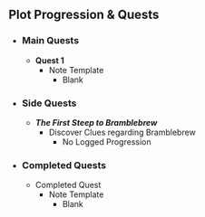 
## Plot Progression & Quests

- ### Main Quests
	- **Quest 1**
		- Note Template
			- Blank

- ### Side Quests
	- ***The First Steep to Bramblebrew***
		- Discover Clues regarding Bramblebrew
			- No Logged Progression

- ### Completed Quests
	- Completed Quest
		- Note Template
			- Blank